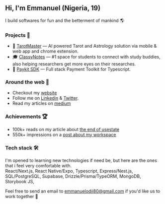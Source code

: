 ## Hi, I'm Emmanuel (Nigeria, 19)

I build softwares for fun and the betterment of mankind 🌎

### Projects 📌
- 🔮 [TarotMaster](https://tarotmaster.ai) — AI powered Tarot and Astrology solution via mobile & web app and chrome extension.
- 🎓 [ClassyNotes](https://www.classynotes.app) — #1 space for students to connect with study buddies, also helping researchers get more eyes on their researches.
- 💸 [Paykit SDK](https://usepaykit.dev) — Full stack Payment Toolkit for Typescript.

### Around the web 🧭
- Checkout my [website](https://odii.vercel.app)
- Follow me on [Linkedin](https://linkedin.com/in/emmanuelodii) & [Twitter](https://x.com/devodii_).
- Read my articles on [medium](https://medium.com/@emmanuelodii80)

### Achievements 🏆
- 100k+ reads on my article about [the end of usestate](https://medium.com/@emmanuelodii80/bye-bye-usestate-useeffect-revolutionizing-react-development-d91f95891adb)
- 550k+ impressions on a [post about my workspace](https://www.linkedin.com/feed/update/urn:li:activity:7198706499324416000/)

### Tech stack 🛠️
I'm opened to learning new technologies if need be, but here are the ones that i feel very comfortable with.
<br />
React/Next.js, React Native/Expo, Typescript, Express/Nest.js, SQL/PostgreSQL, Supabase, Drizzle/Prisma/TypeORM, MongoDB, Storybook JS, 

Feel free to send an email to emmanuelodii80@gmail.com if you'd like us to work together 🤩
